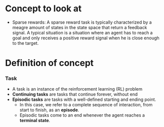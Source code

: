 

# Concept to look at
 - Sparse rewards: A sparse reward task is typically characterized by a meagre amount of states in the state space that return a feedback signal. A typical situation is a situation where an agent has to reach a goal and only receives a positive reward signal when he is close enough to the target.


# Definition of concept

### Task
- A task is an instance of the reinforcement learning (RL) problem
- **Continuing tasks** are tasks that continue forever, without end
- **Episodic tasks** are tasks with a well-defined starting and ending point.
  - In this case, we refer to a complete sequence of interaction, from start to finish, as an **episode**.
  - Episodic tasks come to an end whenever the agent reaches a **terminal state**.

